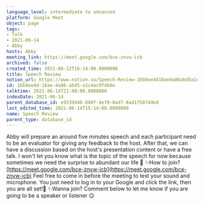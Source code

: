 ```yaml
---
language_level: intermediate to advanced
platform: Google Meet
object: page
tags:
- Talk
- 2021-06-14
- Abby
hosts: Abby
meeting_link: https://meet.google.com/bce-znvw-icb
archived: false
created_time: 2021-06-12T16:14:00.0000000
title: Speech Review
notion_url: https://www.notion.so/Speech-Review-16b8ee4d18ae4a86abd5a1c4ac9f4b6e
id: 16b8ee4d-18ae-4a86-abd5-a1c4ac9f4b6e
talktime: 2021-06-14T21:00:00.0000000
indexDate: 2021-06-14
parent_database_id: e9339446-880f-4ef0-8ad7-8ad1f507dded
last_edited_time: 2021-06-14T15:14:00.0000000
name: Speech Review
parent_type: database_id
---
```


Abby will prepare an around five minutes speech and each participant need to be an evaluator for giving any feedback to the host. After that, we can have a discussion based on the host's presentation content or have a free talk. I won't let you know what is the topic of the speech for now because sometimes we need the surprise to abundant our life 🥰
✨How to join?
 [https://meet.google.com/bce-znvw-icb](https://meet.google.com/bce-znvw-icb) 
Feel free to come in before the meeting to test your sound and microphone. You just need to log in to your Google and click the link, then you are all set!🥳 
✨Wanna join?
Comment below to let me know if you are going to be a speaker or listener 😉

